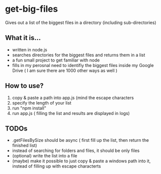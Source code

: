 # get-big-files
Gives out a list of the biggest files in a directory (including sub-directories)

## What it is...
- written in node.js
- searches directories for the biggest files and returns them in a list
- a fun small project to get familiar with node
- fills in my perosnal need to identifiy the biggest files inside my Google Drive ( I am sure there are 1000 other ways as well )

## How to use?
1. copy & paste a path into app.js (mind the escape characters
2. specify the length of your list
3. run "npm install" 
4. run app.js ( filling the list and results are displayed in logs)

## TODOs
- .getFilesBySize should be async ( first fill up the list, then return the finished list)
- instead of searching for folders and files, it should be only files
- (optional) write the list into a file
- (maybe) make it possible to just copy & paste a windows path into it, instead of filling up with escape characterts
